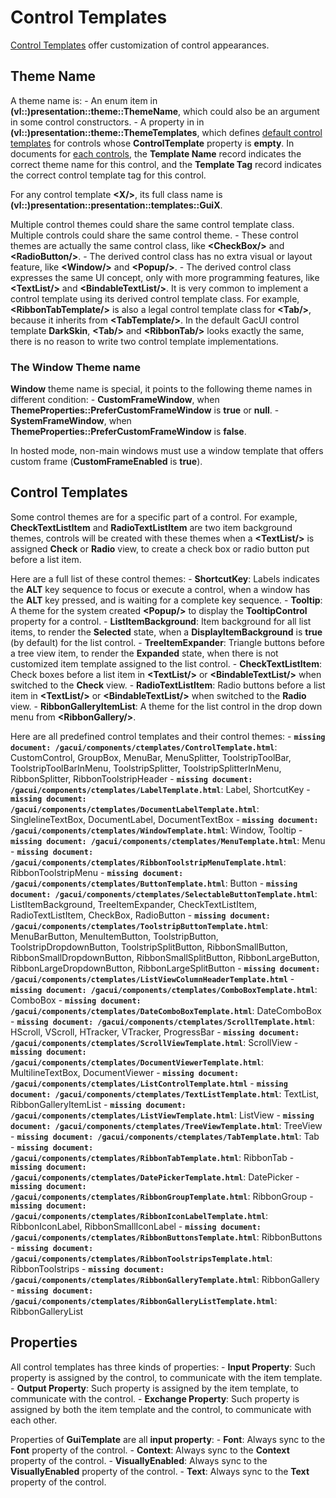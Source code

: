# Control Templates

[Control Templates](../../.././gacui/kb/ctemplates.md) offer customization of control appearances.

## Theme Name

A theme name is: - An enum item in **(vl::)presentation::theme::ThemeName**, which could also be an argument in some control constructors. - A property in in **(vl::)presentation::theme::ThemeTemplates**, which defines [default control templates](../../.././gacui/kb/dtemplates.md) for controls whose **ControlTemplate** property is **empty**. In documents for [each controls](../../.././gacui/components/controls/home.md), the **Template Name** record indicates the correct theme name for this control, and the **Template Tag** record indicates the correct control template tag for this control.

For any control template **\<X/\>**, its full class name is **(vl::)presentation::presentation::templates::GuiX**.

Multiple control themes could share the same control template class. Multiple controls could share the same control theme. - These control themes are actually the same control class, like **\<CheckBox/\>** and **\<RadioButton/\>**. - The derived control class has no extra visual or layout feature, like **\<Window/\>** and **\<Popup/\>**. - The derived control class expresses the same UI concept, only with more programming features, like **\<TextList/\>** and **\<BindableTextList/\>**. It is very common to implement a control template using its derived control template class. For example, **\<RibbonTabTemplate/\>** is also a legal control template class for **\<Tab/\>**, because it inherits from **\<TabTemplate/\>**. In the default GacUI control template **DarkSkin**, **\<Tab/\>** and **\<RibbonTab/\>** looks exactly the same, there is no reason to write two control template implementations.

### The Window Theme name

**Window** theme name is special, it points to the following theme names in different condition: - **CustomFrameWindow**, when **ThemeProperties::PreferCustomFrameWindow** is **true** or **null**. - **SystemFrameWindow**, when **ThemeProperties::PreferCustomFrameWindow** is **false**.

In hosted mode, non-main windows must use a window template that offers custom frame (**CustomFrameEnabled** is **true**).

## Control Templates

Some control themes are for a specific part of a control. For example, **CheckTextListItem** and **RadioTextListItem** are two item background themes, controls will be created with these themes when a **\<TextList/\>** is assigned **Check** or **Radio** view, to create a check box or radio button put before a list item.

Here are a full list of these control themes: - **ShortcutKey**: Labels indicates the **ALT** key sequence to focus or execute a control, when a window has the **ALT** key pressed, and is waiting for a complete key sequence. - **Tooltip**: A theme for the system created **\<Popup/\>** to display the **TooltipControl** property for a control. - **ListItemBackground**: Item background for all list items, to render the **Selected** state, when a **DisplayItemBackground** is **true** (by default) for the list control. - **TreeItemExpander**: Triangle buttons before a tree view item, to render the **Expanded** state, when there is not customized item template assigned to the list control. - **CheckTextListItem**: Check boxes before a list item in **\<TextList/\>** or **\<BindableTextList/\>** when switched to the **Check** view. - **RadioTextListItem**: Radio buttons before a list item in **\<TextList/\>** or **\<BindableTextList/\>** when switched to the **Radio** view. - **RibbonGalleryItemList**: A theme for the list control in the drop down menu from **\<RibbonGallery/\>**.

Here are all predefined control templates and their control themes: - **<ControlTemplate/>`missing document: /gacui/components/ctemplates/ControlTemplate.html`**: CustomControl, GroupBox, MenuBar, MenuSplitter, ToolstripToolBar, ToolstripToolBarInMenu, ToolstripSplitter, ToolstripSplitterInMenu, RibbonSplitter, RibbonToolstripHeader - **<LabelTemplate/>`missing document: /gacui/components/ctemplates/LabelTemplate.html`**: Label, ShortcutKey - **<DocumentLabelTemplate/>`missing document: /gacui/components/ctemplates/DocumentLabelTemplate.html`**: SinglelineTextBox, DocumentLabel, DocumentTextBox - **<WindowTemplate/>`missing document: /gacui/components/ctemplates/WindowTemplate.html`**: Window, Tooltip - **<MenuTemplate/>`missing document: /gacui/components/ctemplates/MenuTemplate.html`**: Menu - **<RibbonToolstripMenuTemplate/>`missing document: /gacui/components/ctemplates/RibbonToolstripMenuTemplate.html`**: RibbonToolstripMenu - **<ButtonTemplate/>`missing document: /gacui/components/ctemplates/ButtonTemplate.html`**: Button - **<SelectableButtonTemplate/>`missing document: /gacui/components/ctemplates/SelectableButtonTemplate.html`**: ListItemBackground, TreeItemExpander, CheckTextListItem, RadioTextListItem, CheckBox, RadioButton - **<ToolstripButtonTemplate/>`missing document: /gacui/components/ctemplates/ToolstripButtonTemplate.html`**: MenuBarButton, MenuItemButton, ToolstripButton, ToolstripDropdownButton, ToolstripSplitButton, RibbonSmallButton, RibbonSmallDropdownButton, RibbonSmallSplitButton, RibbonLargeButton, RibbonLargeDropdownButton, RibbonLargeSplitButton - **<ListViewColumnHeaderTemplate/>`missing document: /gacui/components/ctemplates/ListViewColumnHeaderTemplate.html`** - **<ComboBoxTemplate/>`missing document: /gacui/components/ctemplates/ComboBoxTemplate.html`**: ComboBox - **<DateComboBoxTemplate/>`missing document: /gacui/components/ctemplates/DateComboBoxTemplate.html`**: DateComboBox - **<ScrollTemplate/>`missing document: /gacui/components/ctemplates/ScrollTemplate.html`**: HScroll, VScroll, HTracker, VTracker, ProgressBar - **<ScrollViewTemplate/>`missing document: /gacui/components/ctemplates/ScrollViewTemplate.html`**: ScrollView - **<DocumentViewerTemplate/>`missing document: /gacui/components/ctemplates/DocumentViewerTemplate.html`**: MultilineTextBox, DocumentViewer - **<ListControlTemplate/>`missing document: /gacui/components/ctemplates/ListControlTemplate.html`** - **<TextListTemplate/>`missing document: /gacui/components/ctemplates/TextListTemplate.html`**: TextList, RibbonGalleryItemList - **<ListViewTemplate/>`missing document: /gacui/components/ctemplates/ListViewTemplate.html`**: ListView - **<TreeViewTemplate/>`missing document: /gacui/components/ctemplates/TreeViewTemplate.html`**: TreeView - **<TabTemplate/>`missing document: /gacui/components/ctemplates/TabTemplate.html`**: Tab - **<RibbonTabTemplate/>`missing document: /gacui/components/ctemplates/RibbonTabTemplate.html`**: RibbonTab - **<DatePickerTemplate/>`missing document: /gacui/components/ctemplates/DatePickerTemplate.html`**: DatePicker - **<RibbonGroupTemplate/>`missing document: /gacui/components/ctemplates/RibbonGroupTemplate.html`**: RibbonGroup - **<RibbonIconLabelTemplate/>`missing document: /gacui/components/ctemplates/RibbonIconLabelTemplate.html`**: RibbonIconLabel, RibbonSmallIconLabel - **<RibbonButtonsTemplate/>`missing document: /gacui/components/ctemplates/RibbonButtonsTemplate.html`**: RibbonButtons - **<RibbonToolstripsTemplate/>`missing document: /gacui/components/ctemplates/RibbonToolstripsTemplate.html`**: RibbonToolstrips - **<RibbonGalleryTemplate/>`missing document: /gacui/components/ctemplates/RibbonGalleryTemplate.html`**: RibbonGallery - **<RibbonGalleryListTemplate/>`missing document: /gacui/components/ctemplates/RibbonGalleryListTemplate.html`**: RibbonGalleryList

## Properties

All control templates has three kinds of properties: - **Input Property**: Such property is assigned by the control, to communicate with the item template. - **Output Property**: Such property is assigned by the item template, to communicate with the control. - **Exchange Property**: Such property is assigned by both the item template and the control, to communicate with each other.

Properties of **GuiTemplate** are all **input property**: - **Font**: Always sync to the **Font** property of the control. - **Context**: Always sync to the **Context** property of the control. - **VisuallyEnabled**: Always sync to the **VisuallyEnabled** property of the control. - **Text**: Always sync to the **Text** property of the control.

